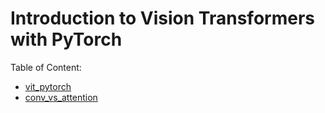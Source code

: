 # Introduction to Vision Transformers with PyTorch

Table of Content:

- [vit_pytorch](vit_pytorch.ipynb)
- [conv_vs_attention](conv_vs_attention.ipynb)
